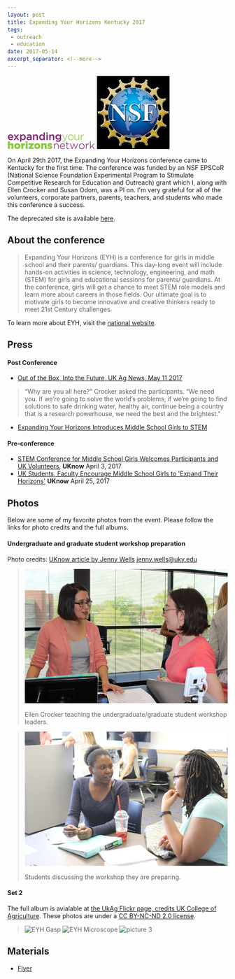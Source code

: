 ```yaml
---
layout: post
title: Expanding Your Horizons Kentucky 2017
tags: 
 - outreach
 - education
date: 2017-05-14
excerpt_separator: <!--more-->
---
```


![Expanding your horizons header](/assets/img/EYH2017/EYHbanner.gif) 
![NSF epscor](/assets/img/EYH2017/sponsor_image.jpg)


On April 29th 2017, the Expanding Your Horizons conference came to Kentucky for the first time.  The conference was funded by an NSF EPSCoR (National Science Foundation Experimental Program to Stimulate Competitive Research for Education and Outreach)  grant which I, along with Ellen Crocker and Susan Odom, was a PI on.
I'm very grateful for all of the volunteers, corporate partners, parents, teachers, and students who made this conference a success.

<!--more-->

The deprecated site is available [here](http://www.expandingyourhorizons.org/conferences/UKLex/).

## About the conference

>Expanding Your Horizons (EYH) is a conference for girls in middle school and their parents/ guardians. 
This day-long event will include hands-on activities in science, technology, engineering, and math (STEM) for girls and educational sessions for parents/ guardians. At the conference, girls will get a chance to meet STEM role models and learn more about careers in those fields. Our ultimate goal is to motivate girls to become innovative and creative thinkers ready to meet 21st Century challenges. 

To learn more about EYH, visit the [national website](http://www.eyhn.org/).

## Press

#### Post Conference

* [Out of the Box, Into the Future, UK Ag News, May 11 2017](http://news.ca.uky.edu/article/out-box-future)

>“Why are you all here?” Crocker asked the participants. “We need you. If we’re going to solve the world’s problems, if we’re going to find solutions to safe drinking water, healthy air, continue being a country that is a research powerhouse, we need the best and the brightest.”

* [Expanding Your Horizons Introduces Middle School Girls to STEM](https://uknow.uky.edu/campus-news/expanding-your-horizons-introduces-middle-school-girls-stem)

#### Pre-conference

* [STEM Conference for Middle School Girls Welcomes Participants and UK Volunteers](https://uknow.uky.edu/uk-happenings/stem-conference-middle-school-girls-welcomes-participants-and-uk-volunteers), **UKnow** April 3, 2017
* [UK Students, Faculty Encourage Middle School Girls to 'Expand Their Horizons'](https://uknow.uky.edu/campus-news/uk-students-faculty-encourage-middle-school-girls-expand-their-horizons) **UKnow** April 25, 2017

## Photos

Below are some of my favorite photos from the event.  Please follow the links for photo credits and the full albums.

#### Undergraduate and graduate student workshop preparation

Photo credits: [UKnow article by Jenny Wells](https://uknow.uky.edu/campus-news/uk-students-faculty-encourage-middle-school-girls-expand-their-horizons) jenny.wells@uky.edu 

>![EYH prep image 1](/assets/img/EYH2017/IMG_7101.jpg)
>
>Ellen Crocker teaching the undergraduate/graduate student workshop leaders.

>![EYH prep image 2](/assets/img/EYH2017/IMG_7112.jpg)
>
>Students discussing the workshop they are preparing.


#### Set 2

The full album is avialable at [the UkAg Flickr page, credits UK College of Agriculture](https://www.flickr.com/photos/ukagriculture/sets/72157683329558835).  These photos are under a [CC BY-NC-ND 2.0 license](https://creativecommons.org/licenses/by-nc-nd/2.0/).

>![EYH Gasp](/assets/img/EYH2017/ukAgGasp.png)
>![EYH Microscope](/assets/img/EYH2017/UKAgBlender.png)
>![picture 3](/assets/img/EYH2017/UKAgScope.png)



## Materials

* [Flyer](/assets/img/EYH2017/EYH%20flyer.pdf)
